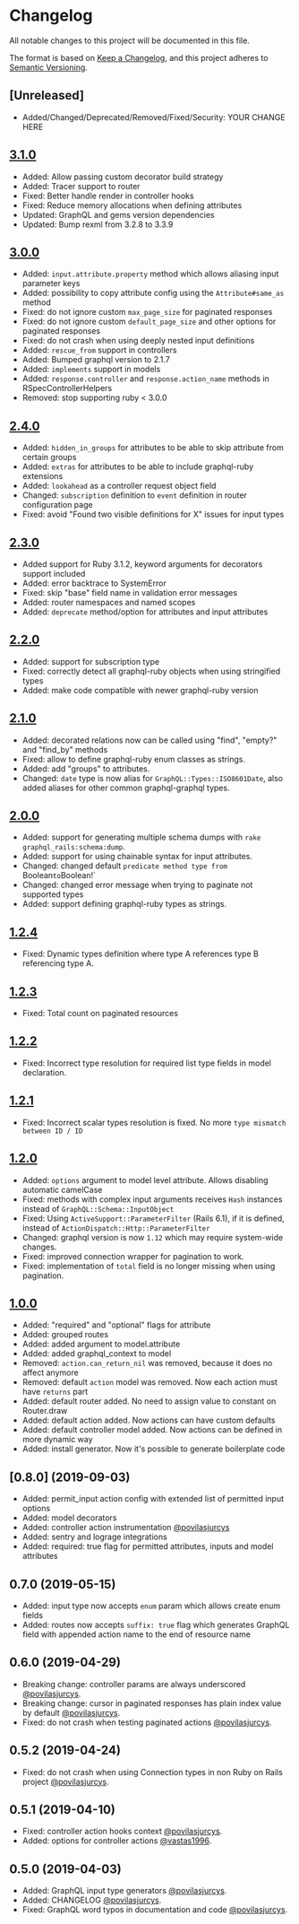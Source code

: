 # Changelog

All notable changes to this project will be documented in this file.

The format is based on [Keep a Changelog](https://keepachangelog.com/en/1.0.0/),
and this project adheres to [Semantic Versioning](https://semver.org/spec/v2.0.0.html).

## [Unreleased]

* Added/Changed/Deprecated/Removed/Fixed/Security: YOUR CHANGE HERE

## [3.1.0](2025-05-26)

* Added: Allow passing custom decorator build strategy
* Added: Tracer support to router
* Fixed: Better handle render in controller hooks
* Fixed: Reduce memory allocations when defining attributes
* Updated: GraphQL and gems version dependencies
* Updated: Bump rexml from 3.2.8 to 3.3.9

## [3.0.0](2024-05-31)

* Added: `input.attribute.property` method which allows aliasing input parameter keys
* Added: possibility to copy attribute config using the `Attribute#same_as` method
* Fixed: do not ignore custom `max_page_size` for paginated responses
* Fixed: do not ignore custom `default_page_size` and other options for paginated responses
* Fixed: do not crash when using deeply nested input definitions
* Added: `rescue_from` support in controllers
* Added: Bumped graphql version to 2.1.7
* Added: `implements` support in models
* Added: `response.controller` and `response.action_name` methods in RSpecControllerHelpers
* Removed: stop supporting ruby < 3.0.0

## [2.4.0](2023-11-25)

* Added: `hidden_in_groups` for attributes to be able to skip attribute from certain groups
* Added: `extras` for attributes to be able to include graphql-ruby extensions
* Added: `lookahead` as a controller request object field
* Changed: `subscription` definition to `event` definition in router configuration page
* Fixed: avoid "Found two visible definitions for X" issues for input types

## [2.3.0](2022-11-25)

* Added support for Ruby 3.1.2, keyword arguments for decorators support included
* Added: error backtrace to SystemError
* Fixed: skip "base" field name in validation error messages
* Added: router namespaces and named scopes
* Added: `deprecate` method/option for attributes and input attributes

## [2.2.0](2022-01-25)

* Added: support for subscription type
* Fixed: correctly detect all graphql-ruby objects when using stringified types
* Added: make code compatible with newer graphql-ruby version

## [2.1.0](2022-01-12)

* Added: decorated relations now can be called using "find", "empty?" and "find_by" methods
* Fixed: allow to define graphql-ruby enum classes as strings.
* Added: add "groups" to attributes.
* Changed: `date` type is now alias for `GraphQL::Types::ISO8601Date`, also added aliases for other common graphql-graphql types.

## [2.0.0](2021-12-03)

* Added: support for generating multiple schema dumps with `rake graphql_rails:schema:dump`.
* Added: support for using chainable syntax for input attributes.
* Changed: changed default `predicate method type from `Boolean` to `Boolean!`
* Changed: changed error message when trying to paginate not supported types
* Added: support defining graphql-ruby types as strings.

## [1.2.4](2021-05-05)

* Fixed: Dynamic types definition where type A references type B referencing type A.

## [1.2.3](2021-04-12)

* Fixed: Total count on paginated resources

## [1.2.2](2021-02-19)

* Fixed: Incorrect type resolution for required list type fields in model declaration.

## [1.2.1](2021-02-17)

* Fixed: Incorrect scalar types resolution is fixed. No more `type mismatch between ID / ID`

## [1.2.0](2021-02-15)

* Added: `options` argument to model level attribute. Allows disabling automatic camelCase
* Fixed: methods with complex input arguments receives `Hash` instances instead of `GraphQL::Schema::InputObject`
* Fixed: Using `ActiveSupport::ParameterFilter` (Rails 6.1), if it is defined, instead of `ActionDispatch::Http::ParameterFilter`
* Changed: graphql version is now `1.12` which may require system-wide changes.
* Fixed: improved connection wrapper for pagination to work.
* Fixed: implementation of `total` field is no longer missing when using pagination.


## [1.0.0](2020-02-07)

* Added: "required" and "optional" flags for attribute
* Added: grouped routes
* Added: added argument to model.attribute
* Added: added graphql_context to model
* Removed: `action.can_return_nil` was removed, because it does no affect anymore
* Removed: default `action` model was removed. Now each action must have `returns` part
* Added: default router added. No need to assign value to constant on Router.draw
* Added: default action added. Now actions can have custom defaults
* Added: default controller model added. Now actions can be defined in more dynamic way
* Added: install generator. Now it's possible to generate boilerplate code

## [0.8.0] (2019-09-03)

* Added: permit_input action config with extended list of permitted input options
* Added: model decorators
* Added: controller action instrumentation [@povilasjurcys](https://github.com/povilasjurcys)
* Added: sentry and lograge integrations
* Added: required: true flag for permitted attributes, inputs and model attributes

## 0.7.0 (2019-05-15)

* Added: input type now accepts `enum` param which allows create enum fields
* Added: routes now accepts `suffix: true` flag which generates GraphQL field with appended action name to the end of resource name

## 0.6.0 (2019-04-29)

* Breaking change: controller params are always underscored [@povilasjurcys](https://github.com/povilasjurcys).
* Breaking change: cursor in paginated responses has plain index value by default [@povilasjurcys](https://github.com/povilasjurcys).
* Fixed: do not crash when testing paginated actions [@povilasjurcys](https://github.com/povilasjurcys).

## 0.5.2 (2019-04-24)

* Fixed: do not crash when using Connection types in non Ruby on Rails project [@povilasjurcys](https://github.com/povilasjurcys).

## 0.5.1 (2019-04-10)

* Fixed: controller action hooks context [@povilasjurcys](https://github.com/povilasjurcys).
* Added: options for controller actions [@vastas1996](https://github.com/vastas1996).

## 0.5.0 (2019-04-03)

* Added: GraphQL input type generators [@povilasjurcys](https://github.com/povilasjurcys).
* Added: CHANGELOG [@povilasjurcys](https://github.com/povilasjurcys).
* Fixed: GraphQL word typos in documentation and code [@povilasjurcys](https://github.com/povilasjurcys).
